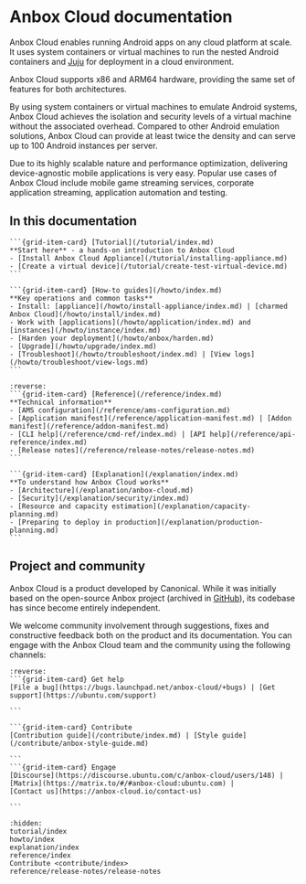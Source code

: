 # Anbox Cloud documentation

Anbox Cloud enables running Android apps on any cloud platform at scale. It uses system containers or virtual machines to run the nested Android containers and [Juju](https://juju.is/) for deployment in a cloud environment.

Anbox Cloud supports x86 and ARM64 hardware, providing the same set of features for both architectures.

By using system containers or virtual machines to emulate Android systems, Anbox Cloud achieves the isolation and security levels of a virtual machine without the associated overhead. Compared to other Android emulation solutions, Anbox Cloud can provide at least twice the density and can serve up to 100 Android instances per server.

Due to its highly scalable nature and performance optimization, delivering device-agnostic mobile applications is very easy. Popular use cases of Anbox Cloud include mobile game streaming services, corporate application streaming, application automation and testing.

## In this documentation


````{grid} 1 1 2 2
```{grid-item-card} [Tutorial](/tutorial/index.md)
**Start here** - a hands-on introduction to Anbox Cloud
- [Install Anbox Cloud Appliance](/tutorial/installing-appliance.md)
- [Create a virtual device](/tutorial/create-test-virtual-device.md)
```

```{grid-item-card} [How-to guides](/howto/index.md)
**Key operations and common tasks**
- Install: [appliance](/howto/install-appliance/index.md) | [charmed Anbox Cloud](/howto/install/index.md)
- Work with [applications](/howto/application/index.md) and [instances](/howto/instance/index.md)
- [Harden your deployment](/howto/anbox/harden.md)
- [Upgrade](/howto/upgrade/index.md)
- [Troubleshoot](/howto/troubleshoot/index.md) | [View logs](/howto/troubleshoot/view-logs.md)
```
````
````{grid} 1 1 2 2
:reverse:
```{grid-item-card} [Reference](/reference/index.md)
**Technical information**
- [AMS configuration](/reference/ams-configuration.md)
- [Application manifest](/reference/application-manifest.md) | [Addon manifest](/reference/addon-manifest.md)
- [CLI help](/reference/cmd-ref/index.md) | [API help](/reference/api-reference/index.md)
- [Release notes](/reference/release-notes/release-notes.md)
```

```{grid-item-card} [Explanation](/explanation/index.md)
**To understand how Anbox Cloud works**
- [Architecture](/explanation/anbox-cloud.md)
- [Security](/explanation/security/index.md)
- [Resource and capacity estimation](/explanation/capacity-planning.md)
- [Preparing to deploy in production](/explanation/production-planning.md)
```
````

## Project and community

Anbox Cloud is a product developed by Canonical. While it was initially based on the open-source Anbox project (archived in [GitHub](https://github.com/anbox)), its codebase has since become entirely independent.

We welcome community involvement through suggestions, fixes and constructive feedback both on the product and its documentation. You can engage with the Anbox Cloud team and the community using the following channels:


````{grid}
:reverse:
```{grid-item-card} Get help
[File a bug](https://bugs.launchpad.net/anbox-cloud/+bugs) | [Get support](https://ubuntu.com/support)

```

```{grid-item-card} Contribute
[Contribution guide](/contribute/index.md) | [Style guide](/contribute/anbox-style-guide.md)

```
```{grid-item-card} Engage
[Discourse](https://discourse.ubuntu.com/c/anbox-cloud/users/148) | [Matrix](https://matrix.to/#/#anbox-cloud:ubuntu.com) |
[Contact us](https://anbox-cloud.io/contact-us)

```
````

```{toctree}
:hidden:
tutorial/index
howto/index
explanation/index
reference/index
Contribute <contribute/index>
reference/release-notes/release-notes
```
